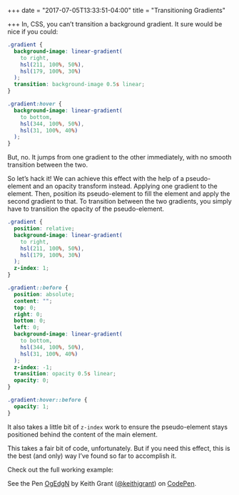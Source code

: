 +++
date = "2017-07-05T13:33:51-04:00"
title = "Transitioning Gradients"

+++
In, CSS, you can’t transition a background gradient. It sure would be nice if you could:

```css
.gradient {
  background-image: linear-gradient(
    to right,
    hsl(211, 100%, 50%),
    hsl(179, 100%, 30%)
  );
  transition: background-image 0.5s linear;
}

.gradient:hover {
  background-image: linear-gradient(
    to bottom,
    hsl(344, 100%, 50%),
    hsl(31, 100%, 40%)
  );
}
```

But, no. It jumps from one gradient to the other immediately, with no smooth transition between the two.

So let’s hack it! We can achieve this effect with the help of a pseudo-element and an opacity transform instead. Applying one gradient to the element. Then, position its pseudo-element to fill the element and apply the second gradient to that. To transition between the two gradients, you simply have to transition the opacity of the pseudo-element.

```css
.gradient {
  position: relative;
  background-image: linear-gradient(
    to right,
    hsl(211, 100%, 50%),
    hsl(179, 100%, 30%)
  );
  z-index: 1;
}

.gradient::before {
  position: absolute;
  content: "";
  top: 0;
  right: 0;
  bottom: 0;
  left: 0;
  background-image: linear-gradient(
    to bottom,
    hsl(344, 100%, 50%),
    hsl(31, 100%, 40%)
  );
  z-index: -1;
  transition: opacity 0.5s linear;
  opacity: 0;
}

.gradient:hover::before {
  opacity: 1;
}
```

It also takes a little bit of `z-index` work to ensure the pseudo-element stays positioned behind the content of the main element.

This takes a fair bit of code, unfortunately. But if you need this effect, this is the best (and only) way I’ve found so far to accomplish it.

Check out the full working example:

<p data-height="300" data-theme-id="0" data-slug-hash="OgEdgN" data-default-tab="css,result" data-user="keithjgrant" data-embed-version="2" data-pen-title="OgEdgN" class="codepen">See the Pen <a href="https://codepen.io/keithjgrant/pen/OgEdgN/">OgEdgN</a> by Keith Grant (<a href="https://codepen.io/keithjgrant">@keithjgrant</a>) on <a href="https://codepen.io">CodePen</a>.</p>
<script async src="https://production-assets.codepen.io/assets/embed/ei.js"></script>
